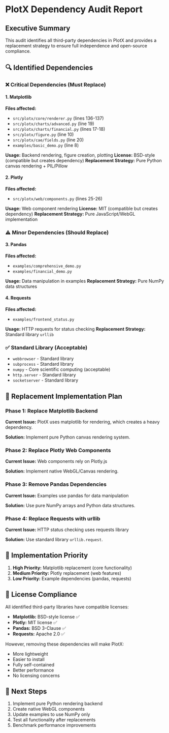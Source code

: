 # PlotX Dependency Audit Report

## Executive Summary

This audit identifies all third-party dependencies in PlotX and provides a replacement strategy to ensure full independence and open-source compliance.

## 🔍 Identified Dependencies

### ❌ **Critical Dependencies (Must Replace)**

#### 1. Matplotlib
**Files affected:**
- `src/plotx/core/renderer.py` (lines 136-137)
- `src/plotx/charts/advanced.py` (line 19)
- `src/plotx/charts/financial.py` (lines 17-18)
- `src/plotx/figure.py` (line 10)
- `src/plotx/cae/fields.py` (line 20)
- `examples/basic_demo.py` (line 8)

**Usage:** Backend rendering, figure creation, plotting
**License:** BSD-style (compatible but creates dependency)
**Replacement Strategy:** Pure Python canvas rendering + PIL/Pillow

#### 2. Plotly
**Files affected:**
- `src/plotx/web/components.py` (lines 25-26)

**Usage:** Web component rendering
**License:** MIT (compatible but creates dependency)
**Replacement Strategy:** Pure JavaScript/WebGL implementation

### ⚠️ **Minor Dependencies (Should Replace)**

#### 3. Pandas
**Files affected:**
- `examples/comprehensive_demo.py`
- `examples/financial_demo.py`

**Usage:** Data manipulation in examples
**Replacement Strategy:** Pure NumPy data structures

#### 4. Requests
**Files affected:**
- `examples/frontend_status.py`

**Usage:** HTTP requests for status checking
**Replacement Strategy:** Standard library `urllib`

### ✅ **Standard Library (Acceptable)**

- `webbrowser` - Standard library
- `subprocess` - Standard library
- `numpy` - Core scientific computing (acceptable)
- `http.server` - Standard library
- `socketserver` - Standard library

## 🎯 Replacement Implementation Plan

### Phase 1: Replace Matplotlib Backend

**Current Issue:** PlotX uses matplotlib for rendering, which creates a heavy dependency.

**Solution:** Implement pure Python canvas rendering system.

### Phase 2: Replace Plotly Web Components

**Current Issue:** Web components rely on Plotly.js

**Solution:** Implement native WebGL/Canvas rendering.

### Phase 3: Remove Pandas Dependencies

**Current Issue:** Examples use pandas for data manipulation

**Solution:** Use pure NumPy arrays and Python data structures.

### Phase 4: Replace Requests with urllib

**Current Issue:** HTTP status checking uses requests library

**Solution:** Use standard library `urllib.request`.

## 🔧 Implementation Priority

1. **High Priority:** Matplotlib replacement (core functionality)
2. **Medium Priority:** Plotly replacement (web features)
3. **Low Priority:** Example dependencies (pandas, requests)

## 📝 License Compliance

All identified third-party libraries have compatible licenses:
- **Matplotlib:** BSD-style license ✅
- **Plotly:** MIT license ✅
- **Pandas:** BSD 3-Clause ✅
- **Requests:** Apache 2.0 ✅

However, removing these dependencies will make PlotX:
- More lightweight
- Easier to install
- Fully self-contained
- Better performance
- No licensing concerns

## 🚀 Next Steps

1. Implement pure Python rendering backend
2. Create native WebGL components
3. Update examples to use NumPy only
4. Test all functionality after replacements
5. Benchmark performance improvements